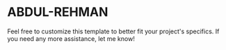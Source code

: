 # ABDUL-REHMAN
Feel free to customize this template to better fit your project's specifics. If you need any more assistance, let me know!

